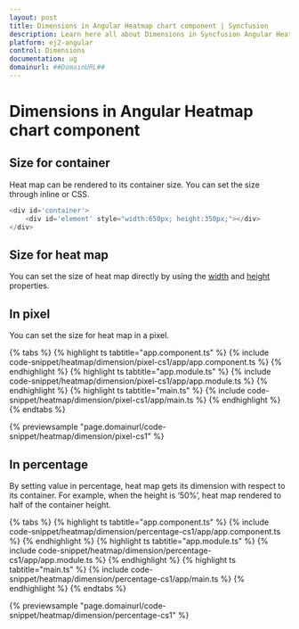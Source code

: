```yaml
---
layout: post
title: Dimensions in Angular Heatmap chart component | Syncfusion
description: Learn here all about Dimensions in Syncfusion Angular Heatmap chart component of Syncfusion Essential JS 2 and more.
platform: ej2-angular
control: Dimensions 
documentation: ug
domainurl: ##DomainURL##
---
```


# Dimensions in Angular Heatmap chart component

## Size for container

Heat map can be rendered to its container size. You can set the size through inline or CSS.

```javascript
<div id='container'>
    <div id='element' style="width:650px; height:350px;"></div>
</div>
```

## Size for heat map

You can  set the size of heat map directly by using the [width](https://ej2.syncfusion.com/angular/documentation/api/heatmap/#width) and [height](https://ej2.syncfusion.com/angular/documentation/api/heatmap/#height) properties.

## In pixel

You can set the size for heat map in a pixel.

{% tabs %}
{% highlight ts tabtitle="app.component.ts" %}
{% include code-snippet/heatmap/dimension/pixel-cs1/app/app.component.ts %}
{% endhighlight %}
{% highlight ts tabtitle="app.module.ts" %}
{% include code-snippet/heatmap/dimension/pixel-cs1/app/app.module.ts %}
{% endhighlight %}
{% highlight ts tabtitle="main.ts" %}
{% include code-snippet/heatmap/dimension/pixel-cs1/app/main.ts %}
{% endhighlight %}
{% endtabs %}
  
{% previewsample "page.domainurl/code-snippet/heatmap/dimension/pixel-cs1" %}

## In percentage

By setting value in percentage, heat map gets its dimension with respect to its container. For example, when the height is ‘50%’, heat map rendered to half of the container height.

{% tabs %}
{% highlight ts tabtitle="app.component.ts" %}
{% include code-snippet/heatmap/dimension/percentage-cs1/app/app.component.ts %}
{% endhighlight %}
{% highlight ts tabtitle="app.module.ts" %}
{% include code-snippet/heatmap/dimension/percentage-cs1/app/app.module.ts %}
{% endhighlight %}
{% highlight ts tabtitle="main.ts" %}
{% include code-snippet/heatmap/dimension/percentage-cs1/app/main.ts %}
{% endhighlight %}
{% endtabs %}
  
{% previewsample "page.domainurl/code-snippet/heatmap/dimension/percentage-cs1" %}
